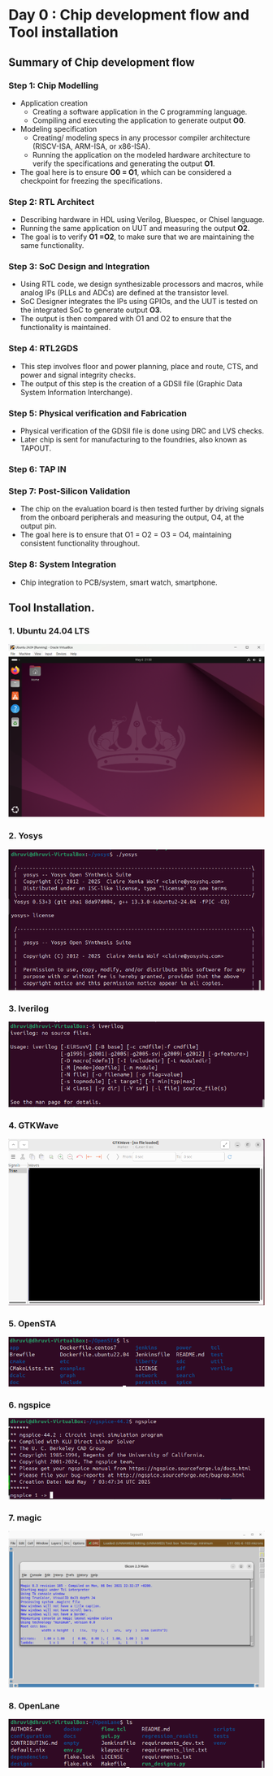 # Day 0 : Chip development flow and Tool installation 
## Summary of Chip development flow 
### Step 1: Chip Modelling 
* Application creation
  - Creating a software application in the C programming language.
  - Compiling and executing the application to generate output **O0**.
* Modeling specification
  - Creating/ modeling specs in any processor compiler architecture (RISCV-ISA, ARM-ISA, or x86-ISA).
  - Running the application on the modeled  hardware architecture to verify the specifications and generating the output **O1**.
* The goal here is to ensure **O0 = O1**, which can be considered a checkpoint for freezing the specifications.
### Step 2: RTL Architect
<!-- RTL is the abstraction level used to describe digital designs in terms of data flow between registers and the logic that operates on them. It defines the functional behavior of a design. -->
* Describing hardware in HDL using Verilog, Bluespec, or Chisel language.
* Running the same application on UUT and measuring the output **O2**.
* The goal is to verify **O1 =O2**, to make sure that we are maintaining the same functionality. 
### Step 3: SoC Design and Integration
* Using RTL code, we design synthesizable processors and macros, while analog IPs (PLLs and ADCs) are defined at the transistor level.
* SoC Designer integrates the IPs using GPIOs, and the UUT is tested on the integrated SoC to generate output **O3**.
* The output is then compared with O1 and O2 to ensure that the functionality is maintained. 
### Step 4: RTL2GDS
* This step involves floor and power planning, place and route, CTS, and power and signal integrity checks.
* The output of this step is the creation of a GDSII file (Graphic Data System Information Interchange).
### Step 5: Physical verification and Fabrication 
* Physical verification of the GDSII file is done using DRC and LVS checks.
* Later chip is sent for manufacturing to the foundries, also known as TAPOUT.
### Step 6: TAP IN
### Step 7: Post-Silicon Validation
* The chip on the evaluation board is then tested further by driving signals from the onboard peripherals and measuring the output, O4, at the output pin.
* The goal here is to ensure that O1 = O2 = O3 = O4, maintaining consistent functionality throughout. 
### Step 8: System Integration 
* Chip integration to PCB/system, smart watch, smartphone.

## Tool Installation. 
### 1. Ubuntu 24.04 LTS
![Linux image](https://github.com/Dhruvid98/SFAL-VSD-SoC-Design/blob/main/Day%200/Images/Screenshot%202025-05-06%20203035.png)
### 2. Yosys
![Yosys tool](https://github.com/Dhruvid98/SFAL-VSD-SoC-Design/blob/main/Day%200/Images/Screenshot%202025-05-06%20222113.png)
### 3. Iverilog
![Iverilog](https://github.com/Dhruvid98/SFAL-VSD-SoC-Design/blob/main/Day%200/Images/Screenshot%202025-05-06%20222333.png)
### 4. GTKWave
![gtkwave](https://github.com/Dhruvid98/SFAL-VSD-SoC-Design/blob/main/Day%200/Images/Screenshot%202025-05-06%20222831.png)
### 5. OpenSTA
![openSTA](https://github.com/Dhruvid98/SFAL-VSD-SoC-Design/blob/main/Day%200/Images/Screenshot%202025-05-06%20223210.png)
### 6. ngspice
![ngspice](https://github.com/Dhruvid98/SFAL-VSD-SoC-Design/blob/main/Day%200/Images/Screenshot%202025-05-06%20230225.png)
### 7. magic
![magic](https://github.com/Dhruvid98/SFAL-VSD-SoC-Design/blob/main/Day%200/Images/Screenshot%202025-05-06%20232524.png)
### 8. OpenLane
![openLane](https://github.com/Dhruvid98/SFAL-VSD-SoC-Design/blob/main/Day%200/Images/Screenshot%202025-05-07%20130008.png)
